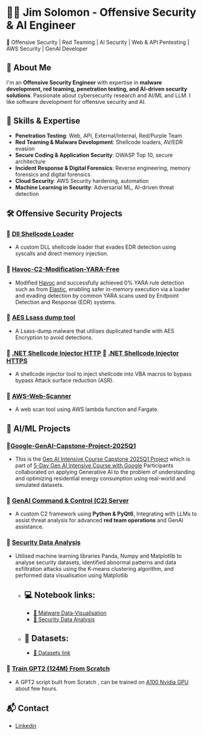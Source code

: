 # 👨‍💻 Jim Solomon - Offensive Security & AI Engineer

🚀 Offensive Security | Red Teaming | AI Security | Web & API Pentesting | AWS Security | GenAI Developer

## 🔹 About Me
I'm an **Offensive Security Engineer** with expertise in **malware development, red teaming, penetration testing, and AI-driven security solutions**. Passionate about cybersecurity research and AI/ML and LLM. I like software development for offensive security and AI.

## 📌 Skills & Expertise
- **Penetration Testing**: Web, API, External/Internal, Red/Purple Team
- **Red Teaming & Malware Development**: Shellcode loaders, AV/EDR evasion
- **Secure Coding & Application Security**: OWASP Top 10, secure architecture
- **Incident Response & Digital Forensics**: Reverse engineering, memory forensics and digital forensics
- **Cloud Security**: AWS Security hardening, automation
- **Machine Learning in Security**: Adversarial ML, AI-driven threat detection


## 🛠️ Offensive Security Projects
### 🔹 [Dll Shellcode Loader](https://github.com/JimKw1kX/Dll-Shellcode-Loader)
- A custom DLL shellcode loader that evades EDR detection using syscalls and direct memory injection.

### 🔹 [Havoc-C2-Modification-YARA-Free](https://github.com/JimKw1kX/Havoc-C2-Modification-YARA-Free)

- Modified [Havoc](https://github.com/HavocFramework/Havoc) and successfully achieved 0% YARA rule detection such as from [Elastic](https://github.com/elastic/protections-artifacts), enabling safer in-memory execution via a loader and evading detection by common YARA scans used by Endpoint Detection and Response (EDR) systems.

### 🔹 [AES Lsass dump tool](https://github.com/JimKw1kX/AES-Lsass-dump-via-duplicated-handle)

- A Lsass-dump malware that utilises duplicated handle with AES Encryption to avoid detections.

### 🔹 [.NET Shellcode Injector HTTP](https://github.com/JimKw1kX/Shellcode-Injector)  🔹 [.NET Shellcode Injector HTTPS](https://github.com/JimKw1kX/Shellcode-Injector-https)
- A shellcode injector tool to inject shellcode into VBA macros to bypass bypass Attack surface reduction (ASR).

### 🔹 [AWS-Web-Scanner](https://github.com/JimKw1kX/AWS-Web-Scanner)
- A web scan tool using AWS lambda function and Fargate.

## 🤖 AI/ML Projects
### 🔹[Google-GenAI-Capstone-Project-2025Q1](https://github.com/JimKw1kX/Google-GenAI-Capstone-Project-2025Q1)
- This is the [Gen AI Intensive Course Capstone 2025Q1 Project](https://www.kaggle.com/competitions/gen-ai-intensive-course-capstone-2025q1) which is part of [5-Day Gen AI Intensive Course with Google](https://rsvp.withgoogle.com/events/google-generative-ai-intensive_2025q1)
Participants collaborated on applying Generative AI to the problem of understanding and optimizing residential energy consumption using real-world and simulated datasets.

### 🔹 [GenAI Command & Control (C2) Server](https://github.com/JimKw1kX/LLM-C2-Server)
- A custom C2 framework using **Python & PyQt6**, Integrating with LLMs to assist threat analysis for advanced **red team operations** and GenAI assistance.

### 🔹 [Security Data Analysis](https://github.com/JimKw1kX/AI-ML-Notes/tree/main/ML)
-  Utilised machine learning libraries Panda, Numpy and Matplotlib to analyse security datasets, identified abnormal patterns and data
exfiltration attacks using the K-means clustering algorithm, and performed data visualisation using Matplotlib

    - ## 💻 Notebook links:
        - [🔗 Malware Data-Visualisation](https://colab.research.google.com/drive/16KvR2vf1UBsamo6H0kGXCKYZhNLkxzRW?usp=sharing)
        - [🔗 Security Data Analysis](https://colab.research.google.com/drive/1o-5r3iD8-ZqLwtyXQM-_Ml520ts6UHsU?usp=sharing)

    - ## 💾 Datasets:
        - [🔗 Datasets link](https://drive.google.com/drive/folders/1hj4EOLezXCQCVrL7R-bJ2OX8WEdbl_vc?usp=sharing)

### 🔹 [Train GPT2 (124M) From Scratch](https://github.com/JimKw1kX/AI-ML-Notes/blob/main/LLM/GPT-2/train_gpt2.py)
-  A GPT2 script built from Scratch , can be trained on [A100 Nvidia GPU](https://lambdalabs.com/) about few hours.

## 📬 Contact

- [Linkedin](https://www.linkedin.com/in/jimsolomonx)

